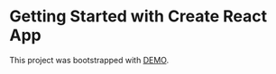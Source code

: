 # Getting Started with Create React App

This project was bootstrapped with [DEMO](https://oleh-pidverbetskyi.github.io/Social-network/).




